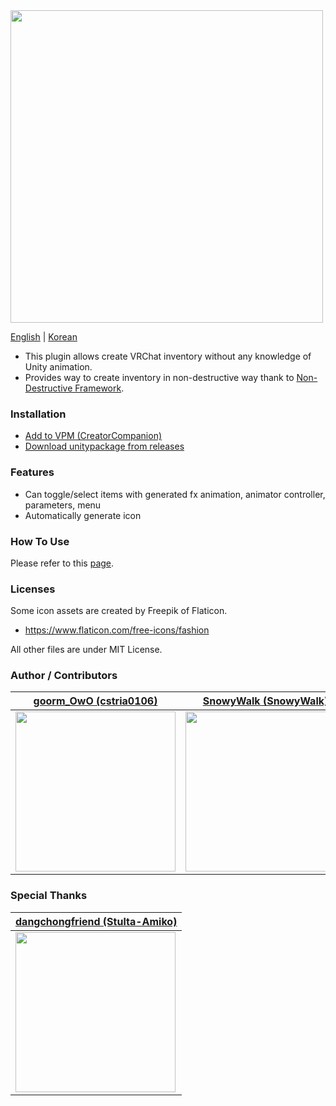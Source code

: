 <img src="https://github.com/cstria0106/OneClickInventory/assets/11474150/927d3500-e3e9-4566-94e1-c1b743adc2dc" style="width: 500px;">

[English](https://github.com/cstria0106/OneClickInventory/blob/main/README.md) | [Korean](https://github.com/cstria0106/OneClickInventory/blob/main/README.ko.md)

- This plugin allows create VRChat inventory without any knowledge of Unity animation.
- Provides way to create inventory in non-destructive way thank to [Non-Destructive Framework](https://github.com/bdunderscore/ndmf).

### Installation

- [Add to VPM (CreatorCompanion)](https://cstria0106.github.io/vpm-repos/)
- [Download unitypackage from releases](https://github.com/cstria0106/OneClickInventory/releases)

### Features

- Can toggle/select items with generated fx animation, animator controller, parameters, menu
- Automatically generate icon

### How To Use

Please refer to this [page](https://github.com/cstria0106/OneClickInventory/blob/main/docs/how-to-use.md).

### Licenses

Some icon assets are created by Freepik of Flaticon.

- https://www.flaticon.com/free-icons/fashion

All other files are under MIT License.

### Author / Contributors
|[goorm_OwO (cstria0106)](https://github.com/cstria0106)|[SnowyWalk (SnowyWalk)](https://github.com/SnowyWalk)|
|---|---|
|<img width="256px" src="https://github.com/cstria0106/OneClickInventory/assets/11474150/a7913ee7-17ec-4dce-adf0-fed6ef04d0aa"></img>|<img width="256px" src="https://github.com/cstria0106/OneClickInventory/assets/11474150/3611be85-cfde-404a-ab67-5a4a53ff26be"></img>

### Special Thanks
|[dangchongfriend (Stulta-Amiko)](https://github.com/Stulta-Amiko)|
|---|
|<img width="256px" src="https://github.com/cstria0106/OneClickInventory/assets/11474150/d26e1d65-a45e-444c-b202-f0aaafa5dab4"></img>|


